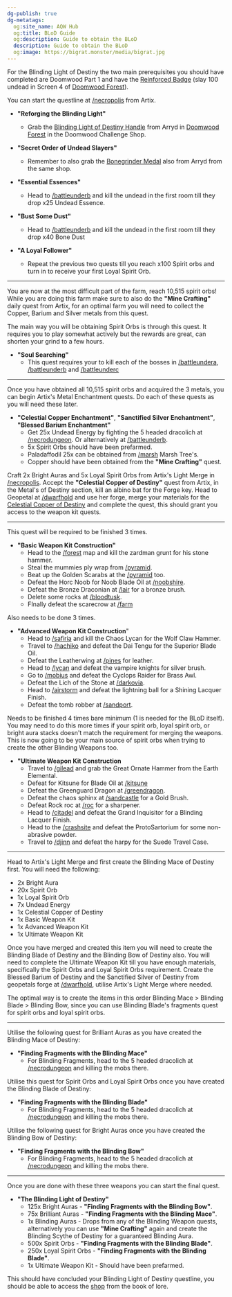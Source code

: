 ```yaml
---
dg-publish: true
dg-metatags:
  og:site_name: AQW Hub
  og:title: BLoD Guide
  og:description: Guide to obtain the BLoD
  description: Guide to obtain the BLoD
  og:image: https://bigrat.monster/media/bigrat.jpg
---
```

For the Blinding Light of Destiny the two main prerequisites you should have completed are Doomwood Part 1 and have the [Reinforced Badge](http://aqwwiki.wikidot.com/bolbadge:20) (slay 100 undead in Screen 4 of [Doomwood Forest](http://aqwwiki.wikidot.com/doomwood-forest)). 

You can start the questline at [/necropolis](http://aqwwiki.wikidot.com/necropolis) from Artix.

- **"Reforging the Blinding Light"**
	- Grab the [Blinding Light of Destiny Handle](http://aqwwiki.wikidot.com/blinding-light-of-destiny-handle) from Arryd in [Doomwood Forest](http://aqwwiki.wikidot.com/doomwood-forest) in the Doomwood Challenge Shop. 

- **"Secret Order of Undead Slayers"**
	- Remember to also grab the [Bonegrinder Medal](http://aqwwiki.wikidot.com/bonegrinder-medal) also from Arryd from the same shop.

- **"Essential Essences"**
	- Head to [/battleunderb](http://aqwwiki.wikidot.com/battle-under-b) and kill the undead in the first room till they drop x25 Undead Essence.

- **"Bust Some Dust"**
	- Head to [/battleunderb](http://aqwwiki.wikidot.com/battle-under-b) and kill the undead in the first room till they drop x40 Bone Dust

- **"A Loyal Follower"**
	- Repeat the previous two quests till you reach x100 Spirit orbs and turn in to receive your first Loyal Spirit Orb.

---

You are now at the most difficult part of the farm, reach 10,515 spirit orbs! While you are doing this farm make sure to also do the **"Mine Crafting"** daily quest from Artix, for an optimal farm you will need to collect the Copper, Barium and Silver metals from this quest. 

The main way you will be obtaining Spirit Orbs is through this quest. It requires you to play somewhat actively but the rewards are great, can shorten your grind to a few hours.
- **"Soul Searching"**
	- This quest requires your to kill each of the bosses in [/battleundera](http://aqwwiki.wikidot.com/battle-under), [/battleunderb](http://aqwwiki.wikidot.com/battle-under-b) and [/battleunderc](http://aqwwiki.wikidot.com/battle-under-c)

---

Once you have obtained all 10,515 spirit orbs and acquired the 3 metals, you can begin Artix's Metal Enchantment quests. Do each of these quests as you will need these later.
- **"Celestial Copper Enchantment"**, **"Sanctified Silver Enchantment"**, **"Blessed Barium Enchantment"**
	- Get 25x Undead Energy by fighting the 5 headed dracolich at [/necrodungeon](http://aqwwiki.wikidot.com/necropolis-dungeon). Or alternatively at [/battleunderb](http://aqwwiki.wikidot.com/battle-under-b).
	- 5x Spirit Orbs should have been prefarmed.
	- Paladaffodil 25x can be obtained from [/marsh](http://aqwwiki.wikidot.com/marsh) Marsh Tree's.
	- Copper should have been obtained from the **"Mine Crafting"** quest.

Craft 2x Bright Auras and 5x Loyal Spirit Orbs from Artix's Light Merge in [/necropolis](http://aqwwiki.wikidot.com/necropolis).
Accept the **"Celestial Copper of Destiny"** quest from Artix, in the Metal's of Destiny section, kill an albino bat for the Forge key.
Head to Geopetal at [/dwarfhold](http://aqwwiki.wikidot.com/dwarfhold-keep) and use her forge, merge your materials for the [Celestial Copper of Destiny](http://aqwwiki.wikidot.com/celestial-copper-of-destiny) and complete the quest, this should grant you access to the weapon kit quests.

---

This quest will be required to be finished 3 times.
- **"Basic Weapon Kit Construction"**
	- Head to the [/forest](http://aqwwiki.wikidot.com/forest) map and kill the zardman grunt for his stone hammer.
	- Steal the mummies ply wrap from [/pyramid](http://aqwwiki.wikidot.com/sek-duat-pyramids).
	- Beat up the Golden Scarabs at the [/pyramid](http://aqwwiki.wikidot.com/sek-duat-pyramids) too.
	- Defeat the Horc Noob for Noob Blade Oil at [/noobshire](http://aqwwiki.wikidot.com/noobshire).
	- Defeat the Bronze Draconian at [/lair](http://aqwwiki.wikidot.com/vasalkar-s-lair) for a bronze brush.
	- Delete some rocks at [/bloodtusk](http://aqwwiki.wikidot.com/bloodtusk-ravine).
	- FInally defeat the scarecrow at [/farm](http://aqwwiki.wikidot.com/farm)

Also needs to be done 3 times.
- **"Advanced Weapon Kit Construction**"
	- Head to [/safiria](http://aqwwiki.wikidot.com/safiria-s-castle-location) and kill the Chaos Lycan for the Wolf Claw Hammer.
	- Travel to [/hachiko](http://aqwwiki.wikidot.com/hachiko-hotel-location) and defeat the Dai Tengu for the Superior Blade Oil.
	- Defeat the Leatherwing at [/pines](http://aqwwiki.wikidot.com/pinewood-forest) for leather.
	- Head to [/lycan](http://aqwwiki.wikidot.com/lycan-ridge) and defeat the vampire knights for silver brush.
	- Go to [/mobius](http://aqwwiki.wikidot.com/mobius) and defeat the Cyclops Raider for Brass Awl.
	- Defeat the Lich of the Stone at [/darkovia](http://aqwwiki.wikidot.com/darkovia-forest).
	- Head to [/airstorm](http://aqwwiki.wikidot.com/air-storm) and defeat the lightning ball for a Shining Lacquer Finish.
	- Defeat the tomb robber at [/sandport](http://aqwwiki.wikidot.com/sandsea-port).

Needs to be finished 4 times bare minimum (1 is needed for the BLoD itself). You may need to do this more times if your spirit orb, loyal spirit orb, or bright aura stacks doesn't match the requirement for merging the weapons. This is now going to be your main source of spirit orbs when trying to create the other Blinding Weapons too.
- **"Ultimate Weapon Kit Construction**
	- Travel to [/gilead](http://aqwwiki.wikidot.com/ruins-of-great-gilead) and grab the Great Ornate Hammer from the Earth Elemental.
	- Defeat for Kitsune for Blade Oil at [/kitsune](http://aqwwiki.wikidot.com/kitsune-s-lair)
	- Defeat the Greenguard Dragon at [/greendragon](http://aqwwiki.wikidot.com/greenguard-dragon-s-lair).
	- Defeat the chaos sphinx at [/sandcastle](http://aqwwiki.wikidot.com/sand-castle) for a Gold Brush.
	- Defeat Rock roc at [/roc](http://aqwwiki.wikidot.com/rock-roc-location) for a sharpener.
	- Head to [/citadel](http://aqwwiki.wikidot.com/citadel) and defeat the Grand Inquisitor for a Blinding Lacquer Finish.
	- Head to the [/crashsite](http://aqwwiki.wikidot.com/dwakel-crash-site) and defeat the ProtoSartorium for some non-abrasive powder.
	- Travel to [/djinn](http://aqwwiki.wikidot.com/djinn) and defeat the harpy for the Suede Travel Case.

---

Head to Artix's Light Merge and first create the Blinding Mace of Destiny first. You will need the following:
- 2x Bright Aura
- 20x Spirit Orb
- 1x Loyal Spirit Orb
- 7x Undead Energy
- 1x Celestial Copper of Destiny
- 1x Basic Weapon Kit
- 1x Advanced Weapon Kit
- 1x Ultimate Weapon Kit

Once you have merged and created this item you will need to create the Blinding Blade of Destiny and the Blinding Bow of Destiny also. You will need to complete the Ultimate Weapon Kit till you have enough materials, specifically the Spirit Orbs and Loyal Spirit Orbs requirement. Create the Blessed Barium of Destiny and the Sanctified Silver of Destiny from geopetals forge at [/dwarfhold](http://aqwwiki.wikidot.com/dwarfhold-keep), utilise Artix's Light Merge where needed. 

The optimal way is to create the items in this order Blinding Mace > Blinding Blade > Blinding Bow, since you can use Blinding Blade's fragments quest for spirit orbs and loyal spirit orbs. 

---

Utilise the following quest for Brilliant Auras as you have created the Blinding Mace of Destiny:
- **"Finding Fragments with the Blinding Mace"**
	- For Blinding Fragments, head to the 5 headed dracolich at [/necrodungeon](http://aqwwiki.wikidot.com/necropolis-dungeon) and killing the mobs there.

Utilise this quest for Spirit Orbs and Loyal Spirit Orbs once you have created the Blinding Blade of Destiny:
- **"Finding Fragments with the Blinding Blade"**
	- For Blinding Fragments, head to the 5 headed dracolich at [/necrodungeon](http://aqwwiki.wikidot.com/necropolis-dungeon) and killing the mobs there.

Utilise the following quest for Bright Auras once you have created the Blinding Bow of Destiny:
- **"Finding Fragments with the Blinding Bow"**
	- For Blinding Fragments, head to the 5 headed dracolich at [/necrodungeon](http://aqwwiki.wikidot.com/necropolis-dungeon) and killing the mobs there.

---

Once you are done with these three weapons you can start the final quest.

- **"The Blinding Light of Destiny"**
	- 125x Bright Auras - **"Finding Fragments with the Blinding Bow"**.
	- 75x Brilliant Auras - **"Finding Fragments with the Blinding Mace"**.
	- 1x Blinding Auras - Drops from any of the Blinding Weapon quests, alternatively you can use **"Mine Crafting"** again and create the Blinding Scythe of Destiny for a guaranteed Blinding Aura.
	- 500x Spirit Orbs - **"Finding Fragments with the Blinding Blade"**.
	- 250x Loyal Spirit Orbs - **"Finding Fragments with the Blinding Blade"**.
	- 1x Ultimate Weapon Kit - Should have been prefarmed.

This should have concluded your Blinding Light of Destiny questline, you should be able to access the [shop](http://aqwwiki.wikidot.com/blinding-light-of-destiny-shop) from the book of lore. 


